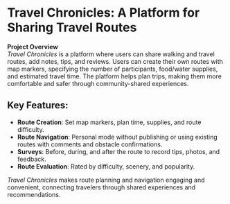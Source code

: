 # Travel Chronicles: A Platform for Sharing Travel Routes

**Project Overview**  
*Travel Chronicles* is a platform where users can share walking and travel routes, add notes, tips, and reviews. Users can create their own routes with map markers, specifying the number of participants, food/water supplies, and estimated travel time. The platform helps plan trips, making them more comfortable and safer through community-shared experiences.

## Key Features:
- **Route Creation**: Set map markers, plan time, supplies, and route difficulty.
- **Route Navigation**: Personal mode without publishing or using existing routes with comments and obstacle confirmations.
- **Surveys**: Before, during, and after the route to record tips, photos, and feedback.
- **Route Evaluation**: Rated by difficulty, scenery, and popularity.

*Travel Chronicles* makes route planning and navigation engaging and convenient, connecting travelers through shared experiences and recommendations.

